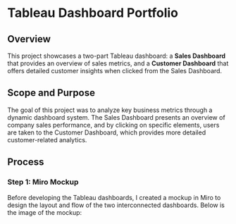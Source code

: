 # Tableau Dashboard Portfolio

## Overview
This project showcases a two-part Tableau dashboard: a **Sales Dashboard** that provides an overview of sales metrics, and a **Customer Dashboard** that offers detailed customer insights when clicked from the Sales Dashboard.

## Scope and Purpose
The goal of this project was to analyze key business metrics through a dynamic dashboard system. The Sales Dashboard presents an overview of company sales performance, and by clicking on specific elements, users are taken to the Customer Dashboard, which provides more detailed customer-related analytics.

## Process

### Step 1: Miro Mockup
Before developing the Tableau dashboards, I created a mockup in Miro to design the layout and flow of the two interconnected dashboards. Below is the image of the mockup:

